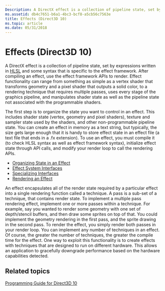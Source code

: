 ```yaml
---
Description: A DirectX effect is a collection of pipeline state, set by expressions written in HLSL and some syntax that is specific to the effect framework.
ms.assetid: db4c7651-b6a1-4bc3-bcf8-a5cb56c7563e
title: Effects (Direct3D 10)
ms.topic: article
ms.date: 05/31/2018
---
```


# Effects (Direct3D 10)

A DirectX effect is a collection of pipeline state, set by expressions written in [HLSL](../direct3dhlsl/dx-graphics-hlsl-reference.md) and some syntax that is specific to the effect framework. After compiling an effect, use the effect framework APIs to render. Effect functionality can range from something as simple as a vertex shader that transforms geometry and a pixel shader that outputs a solid color, to a rendering technique that requires multiple passes, uses every stage of the graphics pipeline, and manipulates shader state as well as the pipeline state not associated with the programmable shaders.

The first step is to organize the state you want to control in an effect. This includes shader state (vertex, geometry and pixel shaders), texture and sampler state used by the shaders, and other non-programmable pipeline state. You can create an effect in memory as a text string, but typically, the size gets large enough that it is handy to store effect state in an effect file (a text file that ends in a .fx extension). To use an effect, you must compile it (to check HLSL syntax as well as effect framework syntax), initialize effect state through API calls, and modify your render loop to call the rendering APIs.

-   [Organizing State in an Effect](d3d10-graphics-programming-guide-effects-organize.md)
-   [Effect System Interfaces](d3d10-graphics-programming-guide-effects-interfaces.md)
-   [Specializing Interfaces](d3d10-graphics-reference-effect-specializing.md)
-   [Rendering an Effect](d3d10-graphics-programming-guide-effects-render.md)

An effect encapsulates all of the render state required by a particular effect into a single rendering function called a technique. A pass is a sub-set of a technique, that contains render state. To implement a multiple pass rendering effect, implement one or more passes within a technique. For example, say you wanted to render some geometry with one set of depth/stencil buffers, and then draw some sprites on top of that. You could implement the geometry rendering in the first pass, and the sprite drawing in the second pass. To render the effect, you simply render both passes in your render loop. You can implement any number of techniques in an effect. Of course, the greater the number of techniques, the greater the compile time for the effect. One way to exploit this functionality is to create effects with techniques that are designed to run on different hardware. This allows an application to gracefully downgrade performance based on the hardware capabilities detected.

## Related topics

<dl> <dt>

[Programming Guide for Direct3D 10](d3d10-graphics-programming-guide.md)
</dt> </dl>

 

 